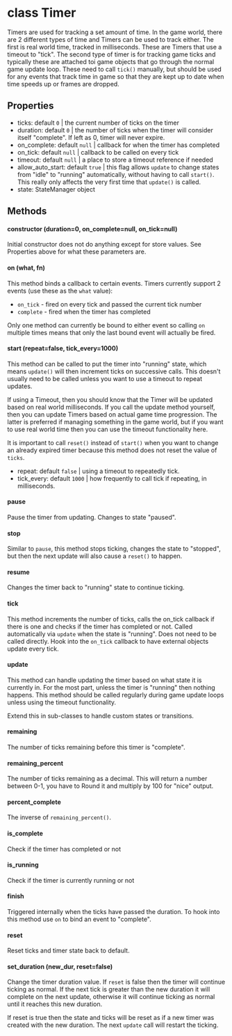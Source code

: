 # class Timer

Timers are used for tracking a set amount of time. In the game world, there are 2 different types of time and Timers can be used to track either. The first is real world time, tracked in milliseconds. These are Timers that use a timeout to "tick". The second type of timer is for tracking game ticks and typically these are attached toi game objects that go through the normal game update loop. These need to call `tick()` manually, but should be used for any events that track time in game so that they are kept up to date when time speeds up or frames are dropped.

## Properties

- ticks: default `0` | the current number of ticks on the timer
- duration: default `0` | the number of ticks when the timer will consider itself "complete". If left as 0, timer will never expire.
- on_complete: default `null` | callback for when the timer has completed
- on_tick: default `null` | callback to be called on every tick
- timeout: default `null` | a place to store a timeout reference if needed
- allow_auto_start: default `true` | this flag allows `update` to change states from "idle" to "running" automatically, without having to call `start()`. This really only affects the very first time that `update()` is called.
- state: StateManager object

## Methods

#### constructor (duration=0, on_complete=null, on_tick=null)

Initial constructor does not do anything except for store values. See Properties above for what these parameters are.

#### on (what, fn)

This method binds a callback to certain events. Timers currently support 2 events (use these as the `what` value): 
- `on_tick` - fired on every tick and passed the current tick number
- `complete` - fired when the timer has completed

Only one method can currently be bound to either event so calling `on` multiple times means that only the last bound event will actually be fired.

#### start (repeat=false, tick_every=1000) 

This method can be called to put the timer into "running" state, which means `update()` will then increment ticks on successive calls. This doesn't usually need to be called unless you want to use a timeout to repeat updates. 

If using a Timeout, then you should know that the Timer will be updated based on real world milliseconds. If you call the update method yourself, then you can update Timers based on actual game time progression. The latter is preferred if managing something in the game world, but if you want to use real world time then you can use the timeout functionality here.

It is important to call `reset()` instead of `start()` when you want to change an already expired timer because this method does not reset the value of `ticks`.

- repeat: default `false` | using a timeout to repeatedly tick.
- tick_every: default `1000` | how frequently to call tick if repeating, in milliseconds.

#### pause

Pause the timer from updating. Changes to state "paused".

#### stop

Similar to `pause`, this method stops ticking, changes the state to "stopped", but then the next update will also cause a `reset()` to happen.

#### resume

Changes the timer back to "running" state to continue ticking.

#### tick 

This method increments the number of ticks, calls the on_tick callback if there is one and checks if the timer has completed or not. Called automatically via `update` when the state is "running". Does not need to be called directly. Hook into the `on_tick` callback to have external objects update every tick. 

#### update

This method can handle updating the timer based on what state it is currently in. For the most part, unless the timer is "running" then nothing happens. This method should be called regularly during game update loops unless using the timeout functionality. 

Extend this in sub-classes to handle custom states or transitions.

#### remaining

The number of ticks remaining before this timer is "complete".

#### remaining_percent

The number of ticks remaining as a decimal. This will return a number between 0-1, you have to Round it and multiply by 100 for "nice" output.

#### percent_complete

The inverse of `remaining_percent()`.

#### is_complete

Check if the timer has completed or not

#### is_running

Check if the timer is currently running or not

#### finish

Triggered internally when the ticks have passed the duration. To hook into this method use `on` to bind an event to "complete".

#### reset 

Reset ticks and timer state back to default.

#### set_duration (new_dur, reset=false)

Change the timer duration value. If `reset` is false then the timer will continue ticking as normal. If the next tick is greater than the new duration it will complete on the next update, otherwise it will continue ticking as normal until it reaches this new duration.

If reset is true then the state and ticks will be reset as if a new timer was created with the new duration. The next `update` call will restart the ticking.






